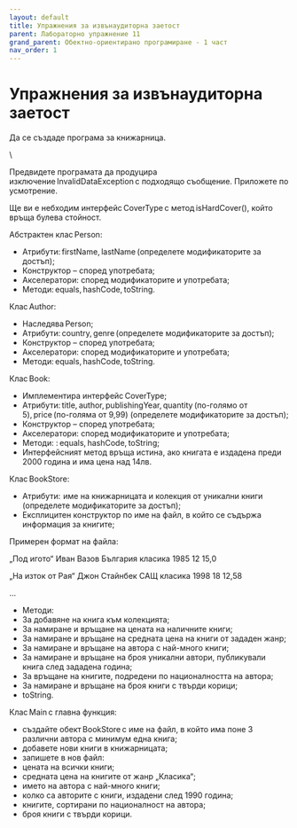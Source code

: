 ```yaml
---
layout: default
title: Упражнения за извънаудиторна заетост
parent: Лабораторно упражнение 11
grand_parent: Обектно-ориентирано програмиране - 1 част
nav_order: 1
---
```

# Упражнения за извънаудиторна заетост

Да се създаде програма за книжарница.

\


Предвидете програмата да продуцира изключение InvalidDataException с подходящо съобщение. Приложете по усмотрение.

Ще ви е небходим интерфейс CoverType с метод isHardCover(), който връща булева стойност.

Абстрактен клас Person:

* Атрибути: firstName, lastName (определете модификаторите за достъп);
* Конструктор – според употребата;
* Акселератори: според модификаторите и употребата;
* Методи: equals, hashCode, toString.

Клас Author:

* Наследява Person;
* Атрибути: country, genre (определете модификаторите за достъп);
* Конструктор – според употребата;
* Акселератори: според модификаторите и употребата;
* Методи: equals, hashCode, toString.

Клас Book:

* Имплементира интерфейс CoverType;
* Атрибути: title, author, publishingYear, quantity (по-голямо от 5), price (по-голяма от 9,99) (определете модификаторите за достъп);
* Конструктор – според употребата;
* Акселератори: според модификаторите и употребата;
* Методи: : equals, hashCode, toString;
* Интерфейсният метод връща истина, ако книгата е издадена преди 2000 година и има цена над 14лв.

Клас BookStore:

* Атрибути:  име на книжарницата и колекция от уникални книги (определете модификаторите за достъп);
* Експлицитен конструктор по име на файл, в който се съдържа информация за книгите;

Примерен формат на файла:

„Под игото“ Иван Вазов България класика 1985 12 15,0

„На изток от Рая“ Джон Стайнбек САЩ класика 1998 18 12,58

...

* Методи:
* За добавяне на книга към колекцията;
* За намиране и връщане на цената на наличните книги;
* За намиране и връщане на средната цена на книги от зададен жанр;
* За намиране и връщане на автора с най-много книги;
* За намиране и връщане на броя уникални автори, публикували книга след зададена година;
* За връщане на книгите, подредени по националността на автора;
* За намиране и връщане на броя книги с твърди корици;
* toString.

Клас Main с главна функция:

* създайте обект BookStore с име на файл, в който има поне 3 различни автора с минимум една книга;
* добавете нови книги в книжарницата;
* запишете в нов файл:
* цената на всички книги;
* средната цена на книгите от жанр „Класика“;
* името на автора с най-много книги;
* колко са авторите с книги, издадени след 1990 година;
* книгите, сортирани по националност на автора;
* броя книги с твърди корици.


